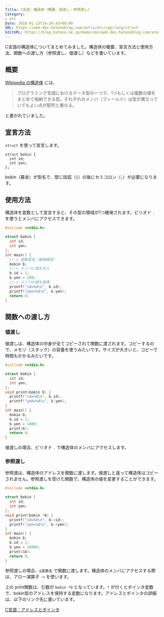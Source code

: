 ```yaml
---
Title: C言語：構造体（概要、値渡し・参照渡し）
Category:
- etc
Date: 2018-01-23T14:26:43+09:00
URL: https://web-dev.hatenablog.com/entry/etc/cpp/lang/struct
EditURL: https://blog.hatena.ne.jp/mamorums/web-dev.hatenablog.com/atom/entry/8599973812340185530
---
```


C言語の構造体についてまとめてみました。構造体の概要、宣言方法と使用方法、関数への渡し方（参照渡し、値渡し）などを書いています。


## 概要
[Wikipedia の構造体](https://ja.wikipedia.org/wiki/%E6%A7%8B%E9%80%A0%E4%BD%93) には、

> プログラミング言語におけるデータ型の一つで、1つもしくは複数の値をまとめて格納できる型。それぞれのメンバ（フィールド）は型が異なっていてもよい点が配列と異なる。

と書かれていました。


## 宣言方法
`struct` を使って宣言します。

```
struct bokin {
  int id;
  int yen;
};
```

bokin（募金）が型名で、閉じ括弧（`}`）の後にセミコロン（`;`）が必要になります。


## 使用方法
構造体を変数として宣言すると、その型の領域が1つ確保されます。ピリオド `.` を使うとメンバにアクセスできます。

```c
#include <stdio.h>

struct bokin {
  int id;
  int yen;
};
int main() {
  //-> 変数宣言（領域確保）
  bokin b;
  //-> メンバに値を代入
  b.id = 1;
  b.yen = 100;
  //-> メンバの値を取得
  printf("id=%d\n", b.id);
  printf("yen=%d\n", b.yen);
  return 0;
}
```

## 関数への渡し方
### 値渡し
値渡しは、構造体の中身が全てコピーされて関数に渡されます。コピーするので、メモリ（スタック）の容量を使うみたいです。サイズが大きいと、コピーで時間もかかるみたいです。

```c
#include <stdio.h>

struct bokin {
  int id;
  int yen;
};
void print(bokin b) {
  printf("id=%d\n", b.id);
  printf("yen=%d\n", b.yen);
}
int main() {
  bokin b;
  b.id = 1;
  b.yen = 1000;
  print(b);
  return 0;
}
```

値渡しの場合、ピリオド `.` で構造体のメンバにアクセスします。


### 参照渡し
参照渡は、構造体のアドレスを関数に渡します。値渡しと違って構造体はコピーされません。参照渡しを受けた関数で、構造体の値を変更することができます。

```c
#include <stdio.h>

struct bokin {
  int id;
  int yen;
};
void print(bokin *b) {
  printf("id=%d\n", b->id);
  printf("yen=%d\n", b->yen);
}
int main() {
  bokin b;
  b.id = 1;
  b.yen = 10000;
  print(&b);
  return 0;
}
```

参照渡しの場合、`&変数名` で関数に渡します。構造体のメンバにアクセスする際は、アロー演算子 `->` を使います。

上の print関数は、引数が `bokin *b` となっています。`*` が付くとポインタ変数で、bokin型のアドレスを保持する変数になります。アドレスとポインタの詳細は、以下のリンク先に書いています。

[C言語：アドレスとポインタ](/entry/c/lang/address-and-pointer)

